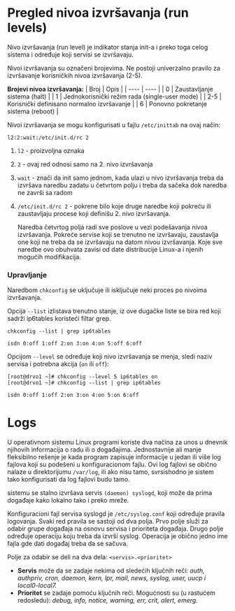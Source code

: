 # Pregled nivoa izvršavanja (run levels)

Nivo izvršavanja (run level) je indikator stanja init-a i preko toga celog sistema i određuje koji servisi se izvršavaju. 

Nivoi izvršavanja su označeni brojevima. Ne postoji univerzalno pravilo za izvršavanje korisničkih nivoa izvršavanja (2-5).

**Brojevi nivoa izvršavanja:**
| Broj | Opis |
| ---- | ---- |
| 0 | Zaustavljanje sistema (halt) |
| 1 | Jednokorisnički režim rada (single-user mode) |
| 2-5 | Korisnički definisano normalno izvršavanje |
| 6 | Ponovno pokretanje sistema (reboot) |

Nivoi izvršavanja se mogu konfigurisati u fajlu `/etc/inittab` na ovaj način: 
```
l2:2:wait:/etc/init.d/rc 2
```
1. `l2` - proizvoljna oznaka
2. `2` - ovaj red odnosi samo na 2. nivo izvršavanja
2. `wait` - znači da init samo jednom, kada ulazi u nivo izvršavanja treba da izvršava naredbu zadatu u četvrtom polju i treba da sačeka dok naredba ne završi sa radom
3. `/etc/init.d/rc 2` - pokrene bilo koje druge naredbe koji pokreću ili zaustavljaju procese koji definišu 2. nivo izvršavanja.    

    Naredba četvrtog polja radi sve poslove u vezi podešavanja nivoa izvršavanja. Pokreće servise koji se trenutno ne izvršavaju, zaustavlja one koji ne treba da se izvršavaju na datom nivou izvršavanja. Koje sve naredbe ovo obuhvata zavisi od date distribucije Linux-a i njenih mogućih modifikacija.


### Upravljanje

Naredbom `chkconfig` se uključuje ili isključuje neki proces po nivoima izvršavanja. 

Opcija `--list` izlistava trenutno stanje, iz ove dugačke liste se bira red koji sadrži ip6tables koristeći filtar grep.

```
chkconfig --list | grep ip6tables

isdn 0:off 1:off 2:on 3:on 4:on 5:off 6:off
```
Opcijom `--level` se određuje koji nivo izvršavanja se menja, sledi naziv servisa i potrebna akcija (`on` ili `off`):

```
[root@drvo1 ~]# chkconfig --level 5 ip6tables on
[root@drvo1 ~]# chkconfig --list | grep ip6tables

isdn 0:off 1:off 2:on 3:on 4:on 5:on 6:off
```

# Logs

U operativnom sistemu Linux programi koriste dva načina za unos u dnevnik njihovih informacija o radu ili o događajima. Jednostavnije ali manje fleksibilno rešenje je kada program zapisuje informacije u jedan ili više log fajlova koji su podešeni u konfiguracionom fajlu. Ovi log fajlovi se obično nalaze u direktorijumu `/var/log`, ili ako nisu tamo, svrsishodno je sistem tako konfigurisati da log fajlovi budu tamo.

sistemu se stalno izvršava servis `(daemon) syslogd`, koji može da prima događaje kako lokalno tako i preko mreže.

Konfiguracioni fajl servisa syslogd je `/etc/syslog.conf` koji određuje pravila logovanja. Svaki red pravila se sastoji od dva polja. Prvo polje služi za odabir grupe događaja na osnovu servisa i prioriteta događaja. Drugo polje određuje operaciju koju treba da izvrši syslog. Operacija je obično jedno ime fajla gde dati događaj treba da se sačuva.

Polje za odabir se deli na dva dela: `<servis>.<prioritet>`
* **Servis** može da se zadaje nekima od sledećih ključnih reči: *auth, authpriv, cron, daemon, kern, lpr, mail, news, syslog, user, uucp i local0-local7.*
* **Prioritet** se zadaje pomoću ključnih reči. Mogućnosti su (u rastućem redosledu): *debug, info, notice, warning, err, crit, alert, emerg.*
